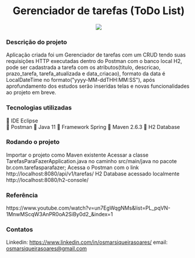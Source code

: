 <h1 align="center">Gerenciador de tarefas (ToDo List)</h1>
<p align="center">
<img src="http://img.shields.io/static/v1?label=STATUS&message=EM%20DESENVOLVIMENTO&color=GREEN&style=for-the-badge"/>
</p> 
<h3>Descrição do projeto</h3>

Aplicação criada foi um Gerenciador de tarefas com um CRUD tendo suas requisições HTTP executadas dentro do Postman com o banco local H2, pode ser cadastrada a tarefa com os atributos(titulo, descricao, prazo_tarefa, tarefa_atualizada e data_criacao), formato da data é LocalDateTime no formato("yyyy-MM-ddTHH:MM:SS"), após aprofundamento dos estudos serão inseridas telas e novas funcionalidades ao projeto em breve.   

<h3>Tecnologias utilizadas</h3>

:small_blue_diamond: IDE Eclipse    
:small_blue_diamond: Postman
:small_blue_diamond: Java 11
:small_blue_diamond: Framework Spring
:small_blue_diamond: Maven 2.6.3
:small_blue_diamond: H2 Database

<h3>Rodando o projeto</h3>

Importar o projeto como Maven existente
Acessar a classe TarefasParaFazerApplication.java no caminho src/main/java no pacote br.com.tarefasparafazer;
Acessa o Postman com o link http://localhost:8080/api/v1/tarefas/
H2 Database acessado localmente http://localhost:8080/h2-console/

<h3>Referência</h3>
https://www.youtube.com/watch?v=un7EgWqgNMs&list=PL_pqVN-1MnwMScqW3AnPR0oA2SiBy0d2_&index=1

<h3>Contatos</h3>

Linkedin: https://www.linkedin.com/in/osmarsiqueirasoares/
email: osmarsiqueirasoares@gmail.com